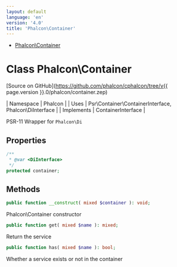 ```yaml
---
layout: default
language: 'en'
version: '4.0'
title: 'Phalcon\Container'
---
```


* [Phalcon\Container](#Container)
        
<h1 id="Container">Class Phalcon\Container</h1>

[Source on GitHub](https://github.com/phalcon/cphalcon/tree/v{{ page.version }}.0/phalcon/container.zep)

| Namespace  | Phalcon |
| Uses       | Psr\Container\ContainerInterface, Phalcon\DiInterface |
| Implements | ContainerInterface |

PSR-11 Wrapper for `Phalcon\Di`


## Properties
```php
/**
 * @var <DiInterface>
 */
protected container;

```

## Methods
```php
public function __construct( mixed $container ): void;
```
Phalcon\Container constructor


```php
public function get( mixed $name ): mixed;
```
Return the service


```php
public function has( mixed $name ): bool;
```
Whether a service exists or not in the container


